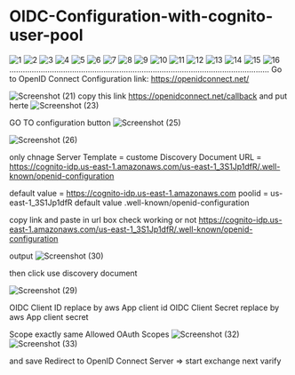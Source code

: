 # OIDC-Configuration-with-cognito-user-pool
![1](https://user-images.githubusercontent.com/64592542/171078376-6aa39ca4-17e9-4fa5-94e1-6d7b94b453a2.png)
![2](https://user-images.githubusercontent.com/64592542/171078409-7dfa3a2c-4c7e-4104-a75c-86400b29a074.png)
![3](https://user-images.githubusercontent.com/64592542/171078451-3ce635c4-1f55-4ee7-88a5-db716f6a5a08.png)
![4](https://user-images.githubusercontent.com/64592542/171078546-d99d2032-6e80-42de-aecc-78cd6b43d7c1.png)
![5](https://user-images.githubusercontent.com/64592542/171078559-f5246d8d-79d8-47b2-8ffd-ba14577a2120.png)
![6](https://user-images.githubusercontent.com/64592542/171078572-fd56208c-4807-427a-9871-2d31e8741b60.png)
![7](https://user-images.githubusercontent.com/64592542/171078597-691440a7-1fe5-40fe-9ed6-2fa924fbbf05.png)
![8](https://user-images.githubusercontent.com/64592542/171078633-04569bed-658a-4793-94ce-a6861c705eb4.png)
![9](https://user-images.githubusercontent.com/64592542/171078644-2c3a5c9f-eb5b-4532-921f-dee4f73cc502.png)
![10](https://user-images.githubusercontent.com/64592542/171078656-20ddf587-8298-48fa-9a59-801d572c92f9.png)
![11](https://user-images.githubusercontent.com/64592542/171078661-a81d2d33-0703-42be-bdde-2b8b2d88c21c.png)
![12](https://user-images.githubusercontent.com/64592542/171078674-d349e78d-d27f-4e25-a32e-a25bac851e66.png)
![13](https://user-images.githubusercontent.com/64592542/171078693-2672b9bf-2c31-4241-99c5-4aea16781f46.png)
![14](https://user-images.githubusercontent.com/64592542/171078706-b8d50887-8752-4071-b4b7-518a8d92292c.png)
![15](https://user-images.githubusercontent.com/64592542/171078718-f375ace9-4e1e-463a-ad24-70b635a1cc3e.png)
![16](https://user-images.githubusercontent.com/64592542/171078733-4d0ec975-4450-436c-bd02-74136272c943.png)
....................................................................................................................
Go to OpenID Connect Configuration
link: https://openidconnect.net/

![Screenshot (21)](https://user-images.githubusercontent.com/64592542/171079267-415425ee-99f3-46a7-b377-119a16202218.png)
copy this link    https://openidconnect.net/callback  and put herte ![Screenshot (23)](https://user-images.githubusercontent.com/64592542/171079460-413343d4-f330-47d7-b99e-eb660d94d75f.png)

GO TO configuration button 
![Screenshot (25)](https://user-images.githubusercontent.com/64592542/171079815-67288c7e-4e7b-4eb1-af97-ee7c0ccd0b17.png)




![Screenshot (26)](https://user-images.githubusercontent.com/64592542/171079918-1b4435a9-0d6f-4a67-a6d7-48f2eb5fe78b.png)

only chnage
Server Template = custome
Discovery Document URL = https://cognito-idp.us-east-1.amazonaws.com/us-east-1_3S1Jp1dfR/.well-known/openid-configuration
 
 default value  = https://cognito-idp.us-east-1.amazonaws.com
 poolid  = us-east-1_3S1Jp1dfR
 default value    .well-known/openid-configuration
 
 copy link and paste in url box check working or not 
 https://cognito-idp.us-east-1.amazonaws.com/us-east-1_3S1Jp1dfR/.well-known/openid-configuration
 
 output 
 ![Screenshot (30)](https://user-images.githubusercontent.com/64592542/171081077-a5b45597-9858-4e23-98eb-19a2acf62398.png)

 
 
 then click use discovery document 
 
 
 ![Screenshot (29)](https://user-images.githubusercontent.com/64592542/171080797-c8ddf6bd-c6fa-4f0e-befd-185eea9602b9.png)

 OIDC Client ID  replace by aws App client id 
 OIDC Client Secret replace by aws App client secret
 
 
 
 Scope exactly same Allowed OAuth Scopes
 ![Screenshot (32)](https://user-images.githubusercontent.com/64592542/171081413-15056086-675f-4c1d-8dee-f52120a38a2c.png)
 ![Screenshot (33)](https://user-images.githubusercontent.com/64592542/171081485-4e98c7a2-37ea-4166-b131-97327dd783de.png)
 
 
 and save 
 Redirect to OpenID Connect Server => start  exchange next  varify 
 
 

 

 


